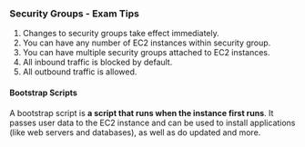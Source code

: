 ### Security Groups - Exam Tips
1. Changes to security groups take effect immediately.
2. You can have any number of EC2 instances within security group.
3. You can have multiple security groups attached to EC2 instances.
4. All inbound traffic is blocked by default.
5. All outbound traffic is allowed.

#### Bootstrap Scripts
A bootstrap script is **a script that runs when the instance first runs**.
It passes user data to the EC2 instance and can be used to install applications (like web servers and databases),
as well as do updated and more.